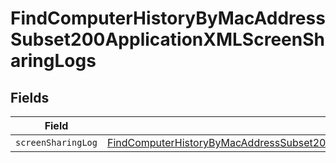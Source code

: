 # FindComputerHistoryByMacAddressSubset200ApplicationXMLScreenSharingLogs


## Fields

| Field                                                                                                                                                                                                         | Type                                                                                                                                                                                                          | Required                                                                                                                                                                                                      | Description                                                                                                                                                                                                   |
| ------------------------------------------------------------------------------------------------------------------------------------------------------------------------------------------------------------- | ------------------------------------------------------------------------------------------------------------------------------------------------------------------------------------------------------------- | ------------------------------------------------------------------------------------------------------------------------------------------------------------------------------------------------------------- | ------------------------------------------------------------------------------------------------------------------------------------------------------------------------------------------------------------- |
| `screenSharingLog`                                                                                                                                                                                            | [FindComputerHistoryByMacAddressSubset200ApplicationXMLScreenSharingLogsScreenSharingLog](../../models/operations/findcomputerhistorybymacaddresssubset200applicationxmlscreensharinglogsscreensharinglog.md) | :heavy_minus_sign:                                                                                                                                                                                            | N/A                                                                                                                                                                                                           |